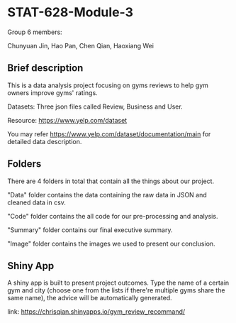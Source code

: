 # STAT-628-Module-3

Group 6 members:   

Chunyuan Jin, Hao Pan, Chen Qian, Haoxiang Wei

## Brief description
This is a data analysis project focusing on gyms reviews to help gym owners improve gyms' ratings. 

Datasets: Three json files called Review, Business and User.

Resource: https://www.yelp.com/dataset

You may refer https://www.yelp.com/dataset/documentation/main for detailed data description.


## Folders
There are 4 folders in total that contain all the things about our project.

"Data" folder contains the data containing the raw data in JSON and cleaned data in csv.

"Code" folder contains the all code for our pre-processing and analysis.  

"Summary" folder contains our final executive summary.   

"Image" folder contains the images we used to present our conclusion.

## Shiny App
A shiny app is built to present project outcomes. Type the name of a certain gym and city (choose one from the lists if there're multiple gyms share the same name), the advice will be automatically generated.

link: https://chrisqian.shinyapps.io/gym_review_recommand/
